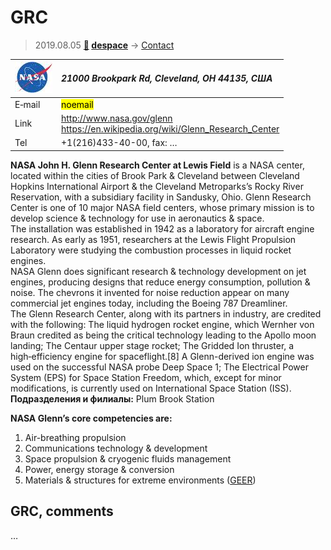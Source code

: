 # GRC
> 2019.08.05 **[🚀](../index/index.md) [despace](index.md)** → [Contact](contact.md)

|[![](f/contact/g/grc_logo1_thumb.jpg)](f/contact/g/grc_logo1.png)|*21000 Brookpark Rd, Cleveland, OH 44135, США*|
|:--|:--|
|E‑mail| <mark>noemail</mark> |
|Link| <http://www.nasa.gov/glenn><br> <https://en.wikipedia.org/wiki/Glenn_Research_Center> |
|Tel| +1(216)433-40-00, fax: … |

**NASA John H. Glenn Research Center at Lewis Field** is a NASA center, located within the cities of Brook Park & Cleveland between Cleveland Hopkins International Airport & the Cleveland Metroparks’s Rocky River Reservation, with a subsidiary facility in Sandusky, Ohio. Glenn Research Center is one of 10 major NASA field centers, whose primary mission is to develop science & technology for use in aeronautics & space.  
The installation was established in 1942 as a laboratory for aircraft engine research. As early as 1951, researchers at the Lewis Flight Propulsion Laboratory were studying the combustion processes in liquid rocket engines.  
NASA Glenn does significant research & technology development on jet engines, producing designs that reduce energy consumption, pollution & noise. The chevrons it invented for noise reduction appear on many commercial jet engines today, including the Boeing 787 Dreamliner.  
The Glenn Research Center, along with its partners in industry, are credited with the following: The liquid hydrogen rocket engine, which Wernher von Braun credited as being the critical technology leading to the Apollo moon landing; The Centaur upper stage rocket; The Gridded Ion thruster, a high‑efficiency engine for spaceflight.[8] A Glenn-derived ion engine was used on the successful NASA probe Deep Space 1; The Electrical Power System (EPS) for Space Station Freedom, which, except for minor modifications, is currently used on International Space Station (ISS).  
**Подразделения и филиалы:** Plum Brook Station

**NASA Glenn’s core competencies are:**

   1. Air-breathing propulsion
   1. Communications technology & development
   1. Space propulsion & cryogenic fluids management
   1. Power, energy storage & conversion
   1. Materials & structures for extreme environments ([GEER](geer.md))


<p style="page-break-after:always"> </p>

## GRC, comments

…
